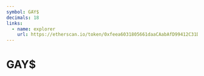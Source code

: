 ```yaml
---
symbol: GAY$
decimals: 18
links:
  - name: explorer
    url: https://etherscan.io/token/0xfeea6031805661daaCAabAfD99412C31D59E8D44
---
```


# GAY$
